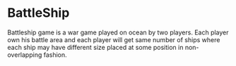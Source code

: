 # BattleShip
Battleship game is a war game played on ocean by two players. Each player own his battle area and each player will get same number of ships where each ship may have different size placed at some position in non-overlapping fashion.
